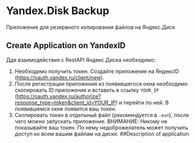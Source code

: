 # Yandex.Disk Backup
Приложение для резервного копирования файлов на Яндекс.Диск
## Create Application on YandexID
Ддя взаимодействия с RestAPI Яндекс.Диска необходимо:
1. Необходимо получить токен.
   Создайте приложение на ЯндексID (https://oauth.yandex.ru/client/new).
2. После регистрации приложения из появившегося окна необходимо скопировать ID
приложения и вставить в ссылку `YOUR_IP` (https://oauth.yandex.ru/authorize?response_type=token&client_id=YOUR_IP)
   и перейти по ней. В появившемся окне появится ваш токен.
3. Скопировать токен в отдельный файл (рекомендуется в `.evn`), после чего можно запускать приложение.
ВНИМАНИЕ: Никому не показывайте ваш токен. По нему недоброжелатель может получить доступ ко всем вашим файлам на диске.
##Description of application

